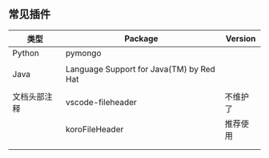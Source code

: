 ## 常见插件



| 类型         | Package                                  | Version  |
| ------------ | ---------------------------------------- | -------- |
| Python       | pymongo                                  |          |
|              |                                          |          |
| Java         | Language Support for Java(TM) by Red Hat |          |
|              |                                          |          |
| 文档头部注释 | vscode-fileheader                        | 不维护了 |
|              | koroFileHeader                           | 推荐使用 |
|              |                                          |          |
|              |                                          |          |



